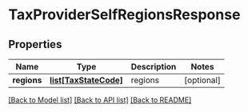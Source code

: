 # TaxProviderSelfRegionsResponse

## Properties
Name | Type | Description | Notes
------------ | ------------- | ------------- | -------------
**regions** | [**list[TaxStateCode]**](TaxStateCode.md) | regions | [optional] 

[[Back to Model list]](../README.md#documentation-for-models) [[Back to API list]](../README.md#documentation-for-api-endpoints) [[Back to README]](../README.md)


